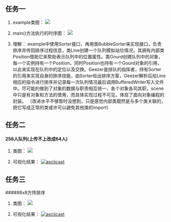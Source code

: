 ## 任务一

1. example类图：
   ![](http://www.plantuml.com/plantuml/png/bLD1J_Cm3BtdL-IuJvyw8QwJqDXb5muJ0ow8GzfvNKMQL8chiGt-EsuIbxO897Qfy-ptNknuIu_AOLjhURow5a8KMdaljzOXE7aHadxQgjsiClZy8a533GRzlqN8U2gRfNYBhZAbB04tMfaE_M2rLPld6aQQMTHJYwc3OkcZQbWwIzeD2V_9-Auom8ORwokih24FJN3aKe7ADNJapbzMOqsqCM2hL4uIQ6-TKwSkqTaH5znU5S0boTK3ik-C0zcaWBYXg4-KWsfEadA7FodTGkeDJ5lBjMtTZdlRawaEfMunHSflI9wGwOLujgYmAf81MOTWTRfNvfNd49pu_FEu_AYVNtlb9--nQA-CnGCujftEWjzv3N3-MgtO08F4NyEPecGoIfBQmm7YeMycxgaF7sx4HNJISBT8ZzCrfUrebFCGjf5Jy5QqEBvqFuhBQ1Lr_FR64MTgsEZ_MTQpXKYjM0A7VpGH9pYVlz-mTeBia3wao2oZuaGNIp2xjjQV)




2. main()方法执行的时序图：
   ![](http://www.plantuml.com/plantuml/png/SoWkIImgAStDKGXEJirBvU9AJ2x9Br9mJwsgIYrII2nMI8UmC81oK6eAJ75-QL4AM2sOWGKe1sTNEkMKfd8L02tBJCuiICmhKV39p4i5wSe1qXWQ8bDpSlBBtOjIK_DGD0Nd5vL075OCPg5eyibCpoW9oCpBHj7YL9gMbbgKcX9Ub0dLMWvX0G4N5yJDkdOGPrWfFErQyBHrwI0IXlhJHXSQ5LOAp_fwdlKlX4h0DO349ptTrOyGXse0ohpOF-Nfx7alzhS_Nz7zPF_2PuthkK1oO5NWq02hUh9dmSk6IH1JdatR-MnX1nT83aqLHEPfsqoWuvvDQt-oUniN23YavgK0an40)

3. 理解：
   example中使用Sorter接口，再用类BubbleSorter来实现接口，负责排序并传回排序过程信息，类Line创建一个队列模拟站位情况，其拥有内部类Position借助它来帮助表示队列中的位置属性。类Gourd创建队列中的对象，每一个实例持有一个Position，同时Position也持有一个Gourd对象的引用，以此来实现在队列中的定位以及交换。Geezer是排队的指挥者，持有Sorter的引用来实现自身的排序技能，由Sorter给出排序方案，Geezer解析后给Line相应的指令进行排序并记录每一次队列情况最后调用BufferedWriter写入文件中。尽可能的做到了对象的数据与职责相互统一，各个对象各司其职，scene中只是有对象和方法的使用，而具体实现过程不可见，体现了面向对象编程的封装。
   （改进水平不够暂时没想到，只是感觉内部类既然是与多个类关联的，把它写成正常的类或许可以避免其他类的import）
   

## 任务二
#### 256人队列(上传不上改成64人)

1. 类图：
![](http://www.plantuml.com/plantuml/png/dLDDJyCm3BtdLqGxZKFt1n1eGk8m2QIXJkA0EAIDrqLBdP9aOb3uxoJBnnhrnaxhi_sUdsElZMNQddf9fJ2Ma5OoO-Z3gMaar4hRaL3tgmJQjtUA0Do3jm6ihHROqK6h5bpH7LqiGiHyic5v4xECAwWL-kzVGXmHw3rhWLxPfM9y6HHyCl172JsWZGmUIsnHiWEx3Qg1DhRzSXBjyTzTLn-fFFVkT6hBa3FDDyZXd0B9O5P-4WXHTAkCi4AXKvOEZGMGILFSc_1b2G_D3Xe6fc6dwhbhgyAV16Vvp3b6YpsJybcXiQ2fwKDs0r9XjrEfkaYo1z2mCIa6v_R0i8DNOGzJdqNHMDePuips0fdqRgWH7Sv0FKEw6T84n4_VKUIXWqrYyrdws3KqdrdXmY0xmbYiWz8Sz6GP_FYfEGefoxMHgfjaNOvd-b8CcVpwXkaBNM-9hbO_znTc4ZQrnFmoK5LLsHNnVGOevvFYsOfiiWRaxfB_0000)

2. 可视化结果：
[![asciicast](https://asciinema.org/a/WjBrZ66AMzC8GebSYG6Dr31Qy.svg)](https://asciinema.org/a/WjBrZ66AMzC8GebSYG6Dr31Qy)

## 任务三
#####8x8方阵排序

1. 类图：
![](http://www.plantuml.com/plantuml/png/dLF1RkiW4Bpp5IYdl8Fp0q-jeaezH6gaL8xKGzK3DXk2WXSNY9esxRyN32P6ljKdCxixiyCkQ-kOSUTEKIMj8wHLp5hwS6uQ1RKsxage_og9xlMD8W0FuFy8riv85BGtkWLVT4SNYnYn7wnV_ajPrXVK6iFvXn1F1ER0Mg0tTgKPNqQ5a0pyKK47w193m4Qs92d0xQ9geerjFvzbU_fprzNxM9vxzpgrOyYPuHlaS4c1R30hRvbdlIJPdRRIIOrUknlmL0IHE7L65M0yJVAzu9D46FEYWTv0pmpiTJs_2QVZpmZdbZ9hQghkc59RZTQ1eRQBsGqeZMAln-eYoHt1mCQECRYqHuO2NgGxJhqNHTV24EsJtOD4fe8RQgN06MXcY9WXJKJ2H3n57WIu99QXB2v2x1QQtrdXmY8xmRLO4MqucCc2XEkdzYILAbT9QJ796XxKT58CcVhyWkc4Rk-BhbRVzmCpYTjROd6lgAwgx8iCdGvGhY3J6PJPP0t8_Vl-1G00)

2. 可视化结果：
[![asciicast](https://asciinema.org/a/tT9J2jkkAyRYaDty37YYbj9Qv.svg)](https://asciinema.org/a/tT9J2jkkAyRYaDty37YYbj9Qv)
